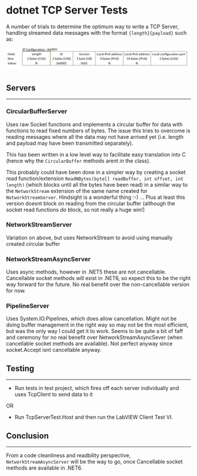 # dotnet TCP Server Tests

A number of trials to determine the optimum way to write a TCP Server, handling streamed data messages with the format `{length}{payload}` such as:

![TCP Message](tcp-message.png?raw=true "TCP Message")

## Servers
----

### **CircularBufferServer**

Uses raw Socket functions and implements a circular buffer for data with functions to read fixed numbers of bytes.
The issue this tries to overcome is reading messages where all the data may not have arrived yet (i.e. length and payload may have been transmitted separately).

This has been written in a low level way to facilitate easy translation into C (hence why the `CircularBuffer` methods arent _in_ the class).

This probably could have been done in a simpler way by creating a socket read function/extension `ReadNBytes(byte[] readBuffer, int offset, int length)` (which blocks until all the bytes have been read) in a similar way to the `NetworkStream` extension of the same name created for `NetworkStreamServer`. Hindsight is a wonderful thing :-) ... Plus at least this version doesnt block on reading from the circular buffer (although the socket read functions _do_ block, so not really a huge win!)

### **NetworkStreamServer**

Variation on above, but uses NetworkStream to avoid using manually created circular buffer

### **NetworkStreamAsyncServer**

Uses async methods, however in .NET5 these are not cancellable. Cancellable socket methods will exist in .NET6, so expect this to be the right way forward for the future. No real benefit over the non-cancellable version for now.

### **PipelineServer**

Uses System.IO.Pipelines, which does allow cancellation. Might not be doing buffer management in the right way so may not be the most efficient, but was the only way I could get it to work. Seems to be quite a bit of faff and ceremony for no real benefit over NetworkStreamAsyncSever (when cancellable socket methods are available).
Not perfect anyway since socket.Accept isnt cancellable anyway.

## Testing
----

- Run tests in test project, which fires off each server individually and uses TcpClient to send data to it

OR

- Run TcpServerTest.Host and then run the LabVIEW Client Test VI.

## Conclusion
---
From a code cleanliness and readbility perspective, `NetworkStreamAsyncServer` will be the way to go, once Cancellable socket methods are available in .NET6. 
